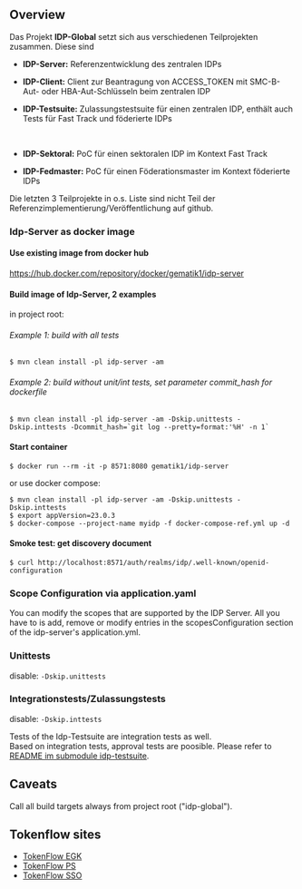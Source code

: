 ## Overview

Das Projekt **IDP-Global** setzt sich aus verschiedenen Teilprojekten zusammen. Diese sind

* **IDP-Server:** Referenzentwicklung des zentralen IDPs
* **IDP-Client:** Client zur Beantragung von ACCESS_TOKEN mit SMC-B-Aut- oder HBA-Aut-Schlüsseln
  beim zentralen IDP
* **IDP-Testsuite:** Zulassungstestsuite für einen zentralen IDP, enthält auch Tests für Fast Track
  und föderierte IDPs

  <br>

* **IDP-Sektoral:** PoC für einen sektoralen IDP im Kontext Fast Track
* **IDP-Fedmaster:** PoC für einen Föderationsmaster im Kontext föderierte IDPs

Die letzten 3 Teilprojekte in o.s. Liste sind nicht Teil der
Referenzimplementierung/Veröffentlichung auf github.

### Idp-Server as docker image

#### Use existing image from docker hub

https://hub.docker.com/repository/docker/gematik1/idp-server

#### Build image of Idp-Server, 2 examples

in project root:

###### Example 1: build with all tests

```console 
$ mvn clean install -pl idp-server -am
```

###### Example 2: build without unit/int tests, set parameter commit_hash for dockerfile

```console 
$ mvn clean install -pl idp-server -am -Dskip.unittests -Dskip.inttests -Dcommit_hash=`git log --pretty=format:'%H' -n 1`
```

#### Start container

```console 
$ docker run --rm -it -p 8571:8080 gematik1/idp-server
```

or use docker compose:

```console
$ mvn clean install -pl idp-server -am -Dskip.unittests -Dskip.inttests
$ export appVersion=23.0.3
$ docker-compose --project-name myidp -f docker-compose-ref.yml up -d
```

#### Smoke test: get discovery document

```console 
$ curl http://localhost:8571/auth/realms/idp/.well-known/openid-configuration
```

### Scope Configuration via application.yaml

You can modify the scopes that are supported by the IDP Server. All you have to is add, remove or
modify entries in the scopesConfiguration section of the idp-server's application.yml.

### Unittests

disable: `-Dskip.unittests`

### Integrationstests/Zulassungstests

disable: `-Dskip.inttests`

Tests of the Idp-Testsuite are integration tests as well.<br>
Based on integration tests, approval tests are poosible. Please refer to
[README im submodule idp-testsuite](idp-testsuite/README.md).

## Caveats

Call all build targets always from project root ("idp-global").

## Tokenflow sites

* [TokenFlow EGK](https://gematik.github.io/ref-idp-server/tokenFlowEgk.html)
* [TokenFlow PS](https://gematik.github.io/ref-idp-server/tokenFlowPs.html)
* [TokenFlow SSO](https://gematik.github.io/ref-idp-server/tokenFlowSso.html)
   
